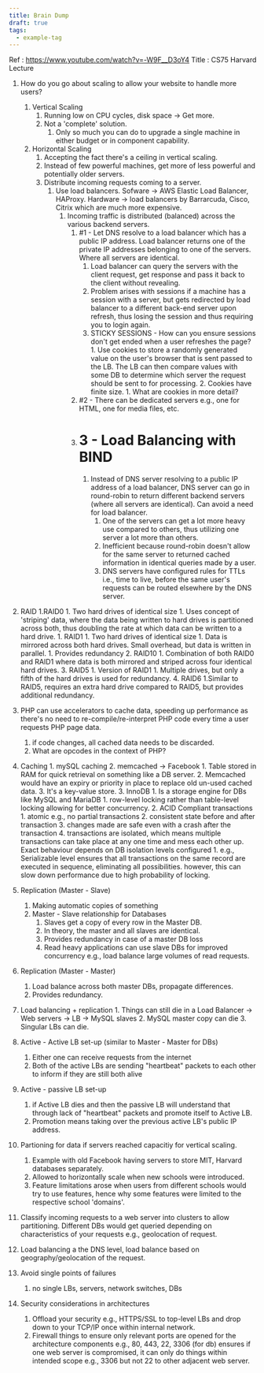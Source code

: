 ```yaml
---
title: Brain Dump
draft: true
tags:
  - example-tag
---
```


Ref : https://www.youtube.com/watch?v=-W9F__D3oY4
Title : CS75 Harvard Lecture

1. How do you go about scaling to allow your website to handle more users?
	1. Vertical Scaling
		1. Running low on CPU cycles, disk space -> Get more.
		2. Not a 'complete' solution.
			1. Only so much you can do to upgrade a single machine in either budget or in component capability.
	2. Horizontal Scaling
		1. Accepting the fact there's a ceiling in vertical scaling.
		2. Instead of few powerful machines, get more of less powerful and potentially older servers.
		3. Distribute incoming requests coming to a server.
			1. Use load balancers. Sofware -> AWS Elastic Load Balancer, HAProxy. Hardware -> load balancers by Barrarcuda, Cisco, Citrix which are much more expensive.
				1. Incoming traffic is distributed (balanced) across the various backend servers. 
					1. #1 - Let DNS resolve to a load balancer which has a public IP address. Load balancer returns one of the private IP addresses belonging to one of the servers. Where all servers are identical.
						1. Load balancer can query the servers with the client request, get response and pass it back to the client without revealing. 
						2. Problem arises with sessions if a machine has a session with a server, but gets redirected by load balancer to a different back-end server upon refresh, thus losing the session and thus requiring you to login again.
						3. STICKY SESSIONS - How can you ensure sessions don't get ended when a user refreshes the page?
								1. Use cookies to store a randomly generated value on the user's browser that is sent passed to the LB. The LB can then compare values with some DB to determine which server the request should be sent to for processing.
								2. Cookies have finite size.
									1. What are cookies in more detail?
					2. #2 -  There can be dedicated servers e.g., one for HTML, one for media files, etc. 
					3. # 3 - Load Balancing with BIND
						1. Instead of DNS server resolving to a public IP address of a load balancer, DNS server can go in round-robin to return different backend servers (where all servers are identical). Can avoid a need for load balancer.
							1. One of the servers can get a lot more heavy use compared to others, thus utilizing one server a lot more than others.
							2. Inefficient because round-robin doesn't allow for the same server to returned cached information in identical queries made by a user.
							3. DNS servers have configured rules for TTLs i.e., time to live, before the same user's requests can be routed elsewhere by the DNS server.


1. RAID
		1.RAID0
			1. Two hard drives of identical size
				1. Uses concept of 'striping' data, where the data being written to hard drives is partitioned across both, thus doubling the rate at which data can be written to a hard drive.
		1. RAID1
			1. Two hard drives of identical size
				1. Data is mirrored across both hard drives. Small overhead, but data is written in parallel. 
					1. Provides redundancy
		2. RAID10 
			1. Combination of both RAID0 and RAID1 where data is both mirrored and striped across four identical hard drives.
		3. RAID5
			1. Version of RAID1 
				1. Multiple drives, but only a fifth of the hard drives is used for redundancy. 
		4. RAID6
			1.Similar to RAID5, requires an extra hard drive compared to RAID5, but provides additional redundancy.



1. PHP can use accelerators to cache data, speeding up performance as there's no need to re-compile/re-interpret PHP code every time a user requests PHP page data.
	1. if code changes, all cached data needs to be discarded.
	2. What are opcodes in the context of PHP?


1. Caching
		1. mySQL caching
		2. memcached -> Facebook
			1. Table stored in RAM for quick retrieval on something like a DB server.
			2. Memcached would have an expiry or priority in place to replace old un-used cached data.
			3. It's a key-value store.
		3. InnoDB
			1. Is a storage engine for DBs like MySQL and MariaDB
			1. row-level locking rather than table-level locking allowing for better concurrency.
			2. ACID Compliant transactions
				1. atomic e.g., no partial transactions
				2. consistent state before and after transaction
				3. changes made are safe even with a crash after the transaction
				4. transactions are isolated, which means multiple transactions can take place at any one time and mess each other up. Exact behaviour depends on DB isolation levels configured
					1. e.g., Serializable level ensures that all transactions on the same record are executed in sequence, eliminating all possibilities. however, this can slow down performance due to high probability of locking.


1. Replication (Master - Slave)
	1. Making automatic copies of something
	2. Master - Slave relationship for Databases
		1. Slaves get a copy of every row in the Master DB.
		2. In theory, the master and all slaves are identical.
		3. Provides redundancy in case of a master DB loss
		4. Read heavy applications can use slave DBs for improved concurrency e.g., load balance large volumes of read requests.


2. Replication (Master - Master)
	1. Load balance across both master DBs, propagate differences.
	2. Provides redundancy.


3. Load balancing + replication
		1. Things can still die in a Load Balancer -> Web servers -> LB -> MySQL slaves
		2. MySQL master copy can die
		3. Singular LBs can die.


4. Active - Active LB set-up (similar to Master - Master for DBs)
	1. Either one can receive requests from the internet
	2. Both of the active LBs are sending "heartbeat" packets to each other to inform if they are still both alive

5. Active - passive LB set-up
	1. if Active LB dies and then the passive LB will understand that through lack of "heartbeat" packets and promote itself to Active LB.
	2. Promotion means taking over the previous active LB's public IP address.


6. Partioning for data if servers reached capacitiy for vertical scaling. 
	1. Example with old Facebook having servers to store MIT, Harvard databases separately.
	2. Allowed to horizontally scale when new schools were introduced.
	3. Feature limitations arose when users from different schools would try to use features, hence why some features were limited to the respective school 'domains'.

7. Classify incoming requests to a web server into clusters to allow partitioning. Different DBs would get queried depending on characteristics of your requests e.g., geolocation of request.

8. Load balancing a the DNS level, load balance based on geography/geolocation of the request.


9. Avoid single points of failures
	1. no single LBs, servers, network switches, DBs


10. Security considerations in architectures
	1. Offload your security e.g., HTTPS/SSL to top-level LBs and drop down to your TCP/IP once within internal network.
	2. Firewall things to ensure only relevant ports are opened for the architecture components e.g., 80, 443, 22, 3306 (for db) ensures if one web server is compromised, it can only do things within intended scope e.g., 3306 but not 22 to other adjacent web server.